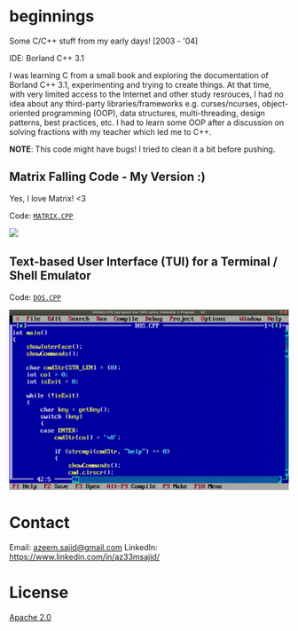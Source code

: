 # beginnings

Some C/C++ stuff from my early days! [2003 - '04]

IDE: Borland C++ 3.1

I was learning C from a small book and exploring the documentation of Borland C++ 3.1, experimenting and trying to create things. At that time, with very limited access to the Internet and other study resrouces, I had no idea about any third-party libraries/frameworks e.g. curses/ncurses, object-oriented programming (OOP), data structures, multi-threading, design patterns, best practices, etc. I had to learn some OOP after a discussion on solving fractions with my teacher which led me to C++.

**NOTE**: This code might have bugs! I tried to clean it a bit before pushing.

## Matrix Falling Code - My Version :)

Yes, I love Matrix! <3

Code: [`MATRIX.CPP`](code/matrix/MATRIX.CPP)

<img src="code/matrix/matrix.gif" width=auto height=auto></img>

## Text-based User Interface (TUI) for a Terminal / Shell Emulator

Code: [`DOS.CPP`](code/dos/DOS.CPP)

<img src="code/dos/dos.gif" width=auto height=auto></img>

# Contact

Email: azeem.sajid@gmail.com
LinkedIn: https://www.linkedin.com/in/az33msajid/

# License

[Apache 2.0](LICENSE)
